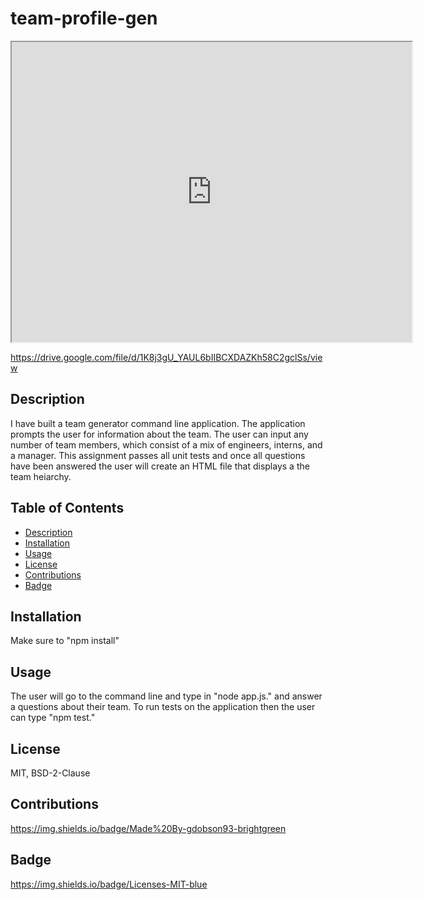 # team-profile-gen

<iframe src="https://drive.google.com/file/d/1K8j3gU_YAUL6bIIBCXDAZKh58C2gclSs/preview" width="640" height="480"></iframe>

https://drive.google.com/file/d/1K8j3gU_YAUL6bIIBCXDAZKh58C2gclSs/view

  ## Description

  I have built a team generator command line application. The application prompts the user for information about the team. The user can input any number of team members, which consist of a mix of engineers, interns, and a manager. This assignment passes all unit tests and once all questions have been answered the user will create an HTML file that displays a the team heiarchy. 
  
  ## Table of Contents 

  * [Description](#Description)
  * [Installation](#Installation)
  * [Usage](#Usage)
  * [License](#License)
  * [Contributions](#Contribrutions)
  * [Badge](#Badge)

  ## Installation

  Make sure to "npm install" 

  ## Usage

  The user will go to the command line and type in "node app.js." and answer a questions about their team. To run tests on the application then the user can type "npm test."

  ## License

  MIT, BSD-2-Clause

  ## Contributions

  https://img.shields.io/badge/Made%20By-gdobson93-brightgreen

  ## Badge

  https://img.shields.io/badge/Licenses-MIT-blue